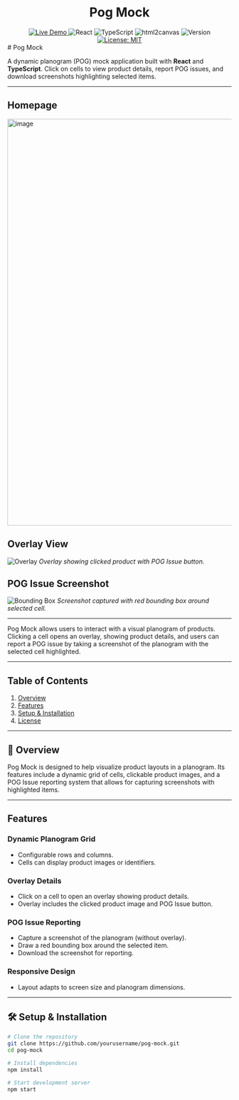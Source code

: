 <div align="center">
    <h1>Pog Mock</h1>
    <a href="#">
        <img alt="Live Demo" src="https://img.shields.io/badge/demo-online-green.svg">
    </a>
    <img alt="React" src="https://img.shields.io/badge/React-18-blue?style=flat&logo=react&logoColor=white">
    <img alt="TypeScript" src="https://img.shields.io/badge/TypeScript-007ACC?style=flat&logo=typescript&logoColor=white">
    <img alt="html2canvas" src="https://img.shields.io/badge/html2canvas-FF6A00?style=flat&logo=html5&logoColor=white">
    <img alt="Version" src="https://img.shields.io/badge/version-1.0.0-blue.svg">
    <a href="https://opensource.org/licenses/MIT">
        <img alt="License: MIT" src="https://img.shields.io/badge/License-MIT-yellow.svg">
    </a>
</div>
# Pog Mock

A dynamic planogram (POG) mock application built with **React** and **TypeScript**. Click on cells to view product details, report POG issues, and download screenshots highlighting selected items.  

---

## Homepage
<img width="1916" height="912" alt="image" src="https://github.com/user-attachments/assets/e42702fa-b344-47c2-b51e-17f2cf356ec7" />

## Overlay View
![Overlay](./assets/overlay.png)
*Overlay showing clicked product with POG Issue button.*

## POG Issue Screenshot
![Bounding Box](./assets/bounding-box.png)
*Screenshot captured with red bounding box around selected cell.*

---

Pog Mock allows users to interact with a visual planogram of products. Clicking a cell opens an overlay, showing product details, and users can report a POG issue by taking a screenshot of the planogram with the selected cell highlighted.

---

## Table of Contents

1. [Overview](#-overview)  
2. [Features](#features)  
3. [Setup & Installation](#-setup--installation)  
4. [License](#-license)  

---

## 🌟 Overview

Pog Mock is designed to help visualize product layouts in a planogram. Its features include a dynamic grid of cells, clickable product images, and a POG Issue reporting system that allows for capturing screenshots with highlighted items.  

---

## Features

### Dynamic Planogram Grid
- Configurable rows and columns.
- Cells can display product images or identifiers.

### Overlay Details
- Click on a cell to open an overlay showing product details.
- Overlay includes the clicked product image and POG Issue button.

### POG Issue Reporting
- Capture a screenshot of the planogram (without overlay).
- Draw a red bounding box around the selected item.
- Download the screenshot for reporting.

### Responsive Design
- Layout adapts to screen size and planogram dimensions.

---

## 🛠️ Setup & Installation

```bash
# Clone the repository
git clone https://github.com/yourusername/pog-mock.git
cd pog-mock

# Install dependencies
npm install

# Start development server
npm start
